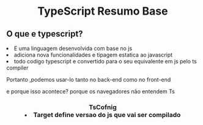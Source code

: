 <h1 align="center"> TypeScript Resumo Base

<h2> O que e typescript?</h2>
<li>E uma linguagem desenvolvida com base no js
<li>adiciona nova funcionalidades e tipagem estatica ao javascript
<li> todo codigo typescript e convertido para o seu equivalente em js pelo ts compiler
<p> Portanto ,podemos usar-lo tanto no back-end como no front-end
<p> e porque isso acontece? porque os navegadores não entendem Ts


<h3 align="center"> TsCofnig

<li> Target define versao do js que vai ser compilado
